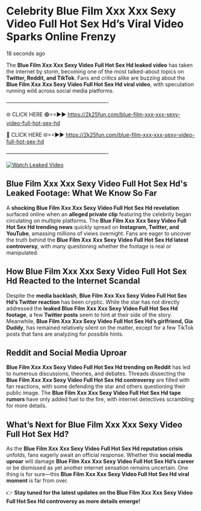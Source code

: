 # Celebrity Blue Film Xxx Xxx Sexy Video Full Hot Sex Hd’s Viral Video Sparks Online Frenzy

18 seconds ago

The **Blue Film Xxx Xxx Sexy Video Full Hot Sex Hd leaked video** has taken the internet by storm, becoming one of the most talked-about topics on **Twitter, Reddit, and TikTok**. Fans and critics alike are buzzing about the **Blue Film Xxx Xxx Sexy Video Full Hot Sex Hd viral video**, with speculation running wild across social media platforms.

———————————————————-

🌐 CLICK HERE 🟢==►► https://2k25fun.com/blue-film-xxx-xxx-sexy-video-full-hot-sex-hd

🔴 CLICK HERE 🌐==►► https://2k25fun.com/blue-film-xxx-xxx-sexy-video-full-hot-sex-hd

———————————————————-

[![Watch Leaked Video](https://miro.medium.com/v2/resize:fit:828/format:webp/1*cilzJN44JGOrTw9NJCrNHA.gif "Watch Leaked Video")](https://2k25fun.com/blue-film-xxx-xxx-sexy-video-full-hot-sex-hd)

## **Blue Film Xxx Xxx Sexy Video Full Hot Sex Hd's Leaked Footage: What We Know So Far**  
A **shocking Blue Film Xxx Xxx Sexy Video Full Hot Sex Hd revelation** surfaced online when an **alleged private clip** featuring the celebrity began circulating on multiple platforms. The **Blue Film Xxx Xxx Sexy Video Full Hot Sex Hd trending news** quickly spread on **Instagram, Twitter, and YouTube**, amassing millions of views overnight. Fans are eager to uncover the truth behind the **Blue Film Xxx Xxx Sexy Video Full Hot Sex Hd latest controversy**, with many questioning whether the footage is real or manipulated.  

## **How Blue Film Xxx Xxx Sexy Video Full Hot Sex Hd Reacted to the Internet Scandal**  
Despite the **media backlash**, **Blue Film Xxx Xxx Sexy Video Full Hot Sex Hd’s Twitter reaction** has been cryptic. While the star has not directly addressed the **leaked Blue Film Xxx Xxx Sexy Video Full Hot Sex Hd footage**, a few **Twitter posts** seem to hint at their side of the story. Meanwhile, **Blue Film Xxx Xxx Sexy Video Full Hot Sex Hd’s girlfriend, Gia Duddy**, has remained relatively silent on the matter, except for a few TikTok posts that fans are analyzing for possible hints.  

## **Reddit and Social Media Uproar**  
**Blue Film Xxx Xxx Sexy Video Full Hot Sex Hd trending on Reddit** has led to numerous discussions, theories, and debates. Threads dissecting the **Blue Film Xxx Xxx Sexy Video Full Hot Sex Hd controversy** are filled with fan reactions, with some defending the star and others questioning their public image. The **Blue Film Xxx Xxx Sexy Video Full Hot Sex Hd tape rumors** have only added fuel to the fire, with internet detectives scrambling for more details.  

## **What’s Next for Blue Film Xxx Xxx Sexy Video Full Hot Sex Hd?**  
As the **Blue Film Xxx Xxx Sexy Video Full Hot Sex Hd reputation crisis** unfolds, fans eagerly await an official response. Whether this **social media uproar** will damage **Blue Film Xxx Xxx Sexy Video Full Hot Sex Hd’s career** or be dismissed as yet another internet sensation remains uncertain. One thing is for sure—this **Blue Film Xxx Xxx Sexy Video Full Hot Sex Hd viral moment** is far from over.  

👉 **Stay tuned for the latest updates on the Blue Film Xxx Xxx Sexy Video Full Hot Sex Hd controversy as more details emerge!**  
